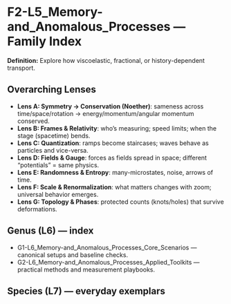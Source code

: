 # F2-L5_Memory-and_Anomalous_Processes — Family Index
**Definition:** Explore how viscoelastic, fractional, or history-dependent transport.

## Overarching Lenses

- **Lens A: Symmetry -> Conservation (Noether)**: sameness across time/space/rotation → energy/momentum/angular momentum conserved.
- **Lens B: Frames & Relativity**: who’s measuring; speed limits; when the stage (spacetime) bends.
- **Lens C: Quantization**: ramps become staircases; waves behave as particles and vice-versa.
- **Lens D: Fields & Gauge**: forces as fields spread in space; different “potentials” = same physics.
- **Lens E: Randomness & Entropy**: many-microstates, noise, arrows of time.
- **Lens F: Scale & Renormalization**: what matters changes with zoom; universal behavior emerges.
- **Lens G: Topology & Phases**: protected counts (knots/holes) that survive deformations.

## Genus (L6) — index
- G1-L6_Memory-and_Anomalous_Processes_Core_Scenarios — canonical setups and baseline checks.
- G2-L6_Memory-and_Anomalous_Processes_Applied_Toolkits — practical methods and measurement playbooks.

## Species (L7) — everyday exemplars
